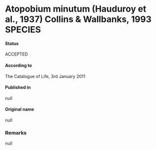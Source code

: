 # Atopobium minutum (Hauduroy et al., 1937) Collins & Wallbanks, 1993 SPECIES

#### Status
ACCEPTED

#### According to
The Catalogue of Life, 3rd January 2011

#### Published in
null

#### Original name
null

### Remarks
null